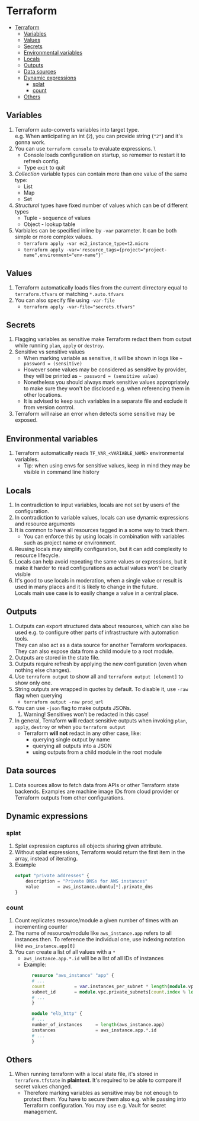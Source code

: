 # Terraform

- [Terraform](#terraform)
  - [Variables](#variables)
  - [Values](#values)
  - [Secrets](#secrets)
  - [Environmental variables](#environmental-variables)
  - [Locals](#locals)
  - [Outputs](#outputs)
  - [Data sources](#data-sources)
  - [Dynamic expressions](#dynamic-expressions)
    - [splat](#splat)
    - [count](#count)
  - [Others](#others)


## Variables

1. Terraform auto-converts variables into target type. \
    e.g. When anticipating an int (`2`), you can provide string (`"2"`) and it's gonna work.
2. You can use `terraform console` to evaluate expressions. \
    - Console loads configuration on startup, so rememer to restart it to refresh config.
    - Type `exit` to quit
3. *Collection* variable types can contain more than one value of the same type:
   - List
   - Map
   - Set
4. *Structural* types have fixed number of values which can be of different types
   - Tuple - sequence of values
   - Object - lookup table
5. Varbiales can be specified inline by `-var` parameter. It can be both simple or more complex values.
    - `terraform apply -var ec2_instance_type=t2.micro`
    - `terraform apply -var='resource_tags={project="project-name",environment="env-name"}'`

## Values

1. Terraform automatically loads files from the current dirrectory equal to `terraform.tfvars` or matching `*.auto.tfvars`
2. You can also specify file using `-var-file`
    - `terraform apply -var-file="secrets.tfvars"`

## Secrets

1. Flagging variables as sensitive make Terraform redact them from output while running `plan`, `apply` or `destroy`.
2. Sensitive vs sensitive values
   - When marking variable as sensitive, it will be shown in logs like `~ password = (sensitive)`
   -  However some values may be considered as sensitive by provider, they will be printed as `~ password = (sensitive value)`
   - Nonetheless you should always mark sensitive values appropriately to make sure they won't be disclosed e.g. when referencing them in other locations.
   - It is advised to keep such variables in a separate file and exclude it from version control.
3. Terraform will raise an error when detects some sensitive may be exposed.

## Environmental variables

1. Terraform automatically reads `TF_VAR_<VARIABLE_NAME>` environmental variables.
   - Tip: when using envs for sensitive values, keep in mind they may be visible in command line history

## Locals

1. In contradiction to input variables, locals are not set by users of the configuration.
2. In contradiction to variable values, locals can use dynamic expressions and resource arguments
3. It is common to have all resources tagged in a some way to track them.
   - You can enforce this by using locals in combination with variables such as project name or environment.
4. Reusing locals may simplify configuration, but it can add complexity to resource lifecycle.
5. Locals can help avoid repeating the same values or expressions, but it make it harder to read configurations as actual values won't be clearly visible
6. It's good to use locals in moderation, when a single value or result is used in many places and it is likely to change in the future. \
Locals main use case is to easily change a value in a central place.

## Outputs

1. Outputs can export structured data about resources, which can also be used e.g. to configure other parts of infrastructure with automation tools. \
   They can also act as a data source for another Terraform workspaces. \
   They can also expose data from a child module to a root module.
2. Outputs are stored in the state file.
3. Outputs require refresh by applying the new configuration (even when nothing else changes).
4. Use `terraform output` to show all and `terraform output [element]` to show only one.
5. String outputs are wrapped in quotes by default. To disable it, use `-raw` flag when querying
   - `terraform output -raw prod_url`
6. You can use `-json` flag to make outputs JSONs.
   1. Warning! Sensitives won't be redacted in this case!
7. In general, Terraform **will** redact sensitive outputs when invoking `plan`, `apply`, `destroy` or when you `terraform output`
   - Terraform **will not** redact in any other case, like:
     - querying single output by name
     - querying all outputs into a JSON
     - using outputs from a child module in the root module

## Data sources

1. Data sources allow to fetch data from APIs or other Terraform state backends. Examples are machine image IDs from cloud provider or Terraform outputs from other configurations.

## Dynamic expressions

### splat

1. Splat expression captures all objects sharing given attribute.
2. Without splat expressions, Terraform would return the first item in the array, instead of iterating.
3. Example
    ```tf
    output "private addresses" {
        description = "Private DNSs for AWS instances"
        value       = aws_instance.ubuntu[*].private_dns
    }
    ```

### count

1. Count replicates resource/module a given number of times with an incrementing counter
2. The name of resource/module like `aws_instance.app` refers to all instances then. To reference the individual one, use indexing notation like `aws_instance.app[0]`
3. You can create a list of all values with a `*`
   - `aws_instance.app.*.id` will be a list of all IDs of instances
   - Example:
     ```tf
        resource "aws_instance" "app" {
        # ...
        count           = var.instances_per_subnet * length(module.vpc.private_subnets)
        subnet_id       = module.vpc.private_subnets[count.index % length(module.vpc.private_subnets)]
        # ...
        }

        module "elb_http" {
        # ...
        number_of_instances     = length(aws_instance.app)
        instances               = aws_instance.app.*.id
        # ...
        }
     ```

## Others

1. When running terraform with a local state file, it's stored in `terraform.tfstate` in **plaintext**. It's required to be able to compare if secret values changed.
   - Therefore marking variables as sensitive may be not enough to protect them. You have to secure them also e.g. while passing into Terraform configuration. You may use e.g. Vault for secret management.
  